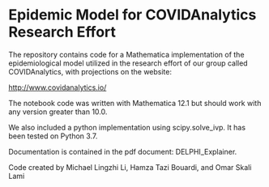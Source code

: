 # Epidemic Model for COVIDAnalytics Research Effort

The repository contains code for a Mathematica implementation of the epidemiological model utilized in the research effort of our group called COVIDAnalytics, with projections on the website:

http://www.covidanalytics.io/

The notebook code was written with Mathematica 12.1 but should work with any version greater than 10.0.

We also included a python implementation using scipy.solve_ivp. It has been tested on Python 3.7.

Documentation is contained in the pdf document: DELPHI_Explainer.

Code created by Michael Lingzhi Li, Hamza Tazi Bouardi, and Omar Skali Lami
